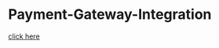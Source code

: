 # Payment-Gateway-Integration

[click here](https://srishti2081.github.io/Payment-Gateway-Integration/)
